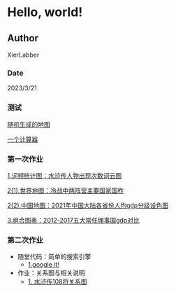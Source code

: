 # Hello, world!

## Author
XierLabber

### Date
2023/3/21

### 测试

[随机生成的地图](https://XierLabber.github.io/map_visual_prov.html)

[一个计算器](https://XierLabber.github.io/myCalculator/html/index.html)

### 第一次作业
[1.词频统计图：水浒传人物出现次数词云图](https://XierLabber.github.io/homework1/shuihuciyun.html)

[2(1).世界地图：冷战中两阵营主要国家国柞](https://XierLabber.github.io/homework1/cold_war.html)

[2(2).中国地图：2021年中国大陆各省份人均gdp分级设色图](https://XierLabber.github.io/homework1/gdp.html)

[3.组合图表：2012-2017五大常任理事国gdp对比](https://XierLabber.github.io/homework1/great_permanent_members_gdp.html)

### 第二次作业

- 随堂代码：简单的搜索引擎
  - [1.google it!](https://XierLabber.github.io/test_code/my_google.html)
- 作业：关系图与相关说明
  - [1. 水浒传108将关系图](https://XierLabber.github.io/homework2/shuihu.html)